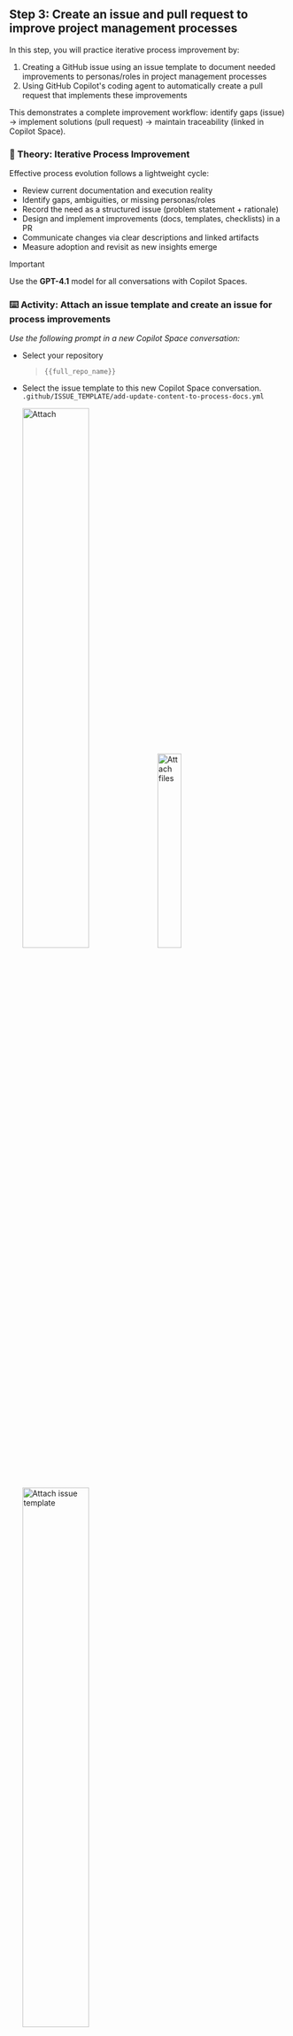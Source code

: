 ## Step 3: Create an issue and pull request to improve project management processes

In this step, you will practice iterative process improvement by:

1. Creating a GitHub issue using an issue template to document needed improvements to personas/roles in project management processes
2. Using GitHub Copilot's coding agent to automatically create a pull request that implements these improvements

This demonstrates a complete improvement workflow: identify gaps (issue) → implement solutions (pull request) → maintain traceability (linked in Copilot Space).

### 📖 Theory: Iterative Process Improvement

Effective process evolution follows a lightweight cycle:

- Review current documentation and execution reality
- Identify gaps, ambiguities, or missing personas/roles
- Record the need as a structured issue (problem statement + rationale)
- Design and implement improvements (docs, templates, checklists) in a PR
- Communicate changes via clear descriptions and linked artifacts
- Measure adoption and revisit as new insights emerge

> [!IMPORTANT]
> Use the **GPT-4.1** model for all conversations with Copilot Spaces.

### ⌨️ Activity: Attach an issue template and create an issue for process improvements

_Use the following prompt in a new Copilot Space conversation:_

- Select your repository

  > ```text
  > {{full_repo_name}}
  > ```

- Select the issue template to this new Copilot Space conversation. </br>
  `.github/ISSUE_TEMPLATE/add-update-content-to-process-docs.yml`

     <img width="50%" height="50%" alt="Attach" src="https://github.com/user-attachments/assets/2a447ff9-76d7-462f-9292-4663c8dc0fc9" />

     <img width="30%" height="30%" alt="Attach files" src="https://github.com/user-attachments/assets/6ac6e33d-b333-424f-b431-e3feb7022b841" />

     <img width="50%" height="50%" alt="Attach issue template" src="https://github.com/user-attachments/assets/c02537ad-173e-430d-9e24-6a95763b8f30" />

     <img width="60%" height="60%" alt="Attach issue template conversation" src="https://github.com/user-attachments/assets/9a1a06b1-60fe-4794-a2a9-69d09aeab47f" />

  > ![Static Badge](https://img.shields.io/badge/-Prompt-text?style=social&logo=github%20copilot)
  >
  > ```prompt
  > Use the attached issue template
  > - Identify potential new personas/roles that could be added to the project management processes documentation
  >   to enhance clarity and accountability.
  > - Create an issue titled "Adding more personas and roles to the project management processes"
  >    that outlines the need to expand the defined roles and responsibilities in the project management documentation.
  > - Make sure the new roles/personas have descriptions of their responsibilities and how they interact with existing roles.
  > - The issue should detail why this is important, potential personas to add, and how it will improve project outcomes.
  > - add to the process document `docs/octoacme-roles-and-personas.md`
  > ```
  >
  > <img width="50%" height="50%" alt="personas/roles issue draft" src="https://github.com/user-attachments/assets/d3700d45-a16a-482a-b2e0-5310f80162b6" />

<img width="50%" height="50%" alt="personas/roles issue created" src="https://github.com/user-attachments/assets/c6e3f128-6254-4f0c-a1a6-f31b9d8b56b2" />

### ⌨️ Activity: Attach an issue and create a Pull Request

_Use the following prompt in the current Copilot Space conversation:_

In the same Copilot Space conversation do the following:

1. In this activity we will attach the issue you created in the previous activity
2. This will assign the issue to the coding agent to create a pull request with an update to our personas/roles document in the `docs/` folder
3. Copy and paste the url for the issue that we created in the previous activity. </br>

> [!NOTE]
>
> - Make sure the issue below matches the issue you want to attach
> - Hit **\<SHIFT\> + \<ENTER\>** so you don't start Copilot working on the conversation

Check issues list: [https://github.com/{{full_repo_name}}/issues](https://github.com/{{full_repo_name}}/issues) </br>

> ```text
> @{{full_repo_name}}/issues/4
> ```

   <img width="50%" height="50%" alt="repository issue and pull request creation" src="https://github.com/user-attachments/assets/31955ab4-04f4-4316-811e-0c7234f02567" />

> ![Static Badge](https://img.shields.io/badge/-Prompt-text?style=social&logo=github%20copilot)
>
> ```prompt
> - Using the github-coding-agent tool create a pull request that implements process improvements
>   based on the analysis we did earlier.
> - The improvements should address gaps or inefficiencies identified in the project management documentation.
> - The pull request should include updates to existing docs or new templates/checklists as needed.
> - All documents should be in the `docs/` folder
> - Add this pull request to the attached issue.
> - Add {{login}} as a reviewer
> ```

Select **Allow**

   <img width="50%" height="50%" alt="Copilot coding agent allow" src="https://github.com/user-attachments/assets/b0c92c04-d12b-4c5e-b682-33643b90ee11" />

You should have gotten a notification that Copilot coding agent is working on your pull request.

Go to your repository and click **Pull requests** and you should see something similar to the following:

   <img width="70%" height="70%" alt="pull requests" src="https://github.com/user-attachments/assets/d30685c3-046b-4c6e-8254-4bcb8aa959b5" />

- It takes approximately 5 to 15 minutes for the coding agent to work on the issue.
- If you would like to see how the Copilot coding agent is progressing you can click the **View session** button and interact in the session.
- Once you are satisfied with the content **Submit review**, leave a comment (optional), click **Approve**, then **Submit review**

   <img width="70%" height="70%" alt="Add review" src="https://github.com/user-attachments/assets/ea460dc3-a86d-467b-8469-bd9244b915ea" />

   <img width="50%" height="50%" alt="Submit review" src="https://github.com/user-attachments/assets/15042891-c8fa-4acc-a25d-c588cf6a3ffe" />
   </br>

- At the bottom select **Ready for review** and then **Merge pull request** and **Confirm merge**

   <img width="50%" height="50%" alt="Ready for review" src="https://github.com/user-attachments/assets/2348378d-a597-404f-827d-4003d79055c0" />
   <img width="50%" height="50%" alt="Merge pull request" src="https://github.com/user-attachments/assets/fda15799-a123-4e6a-b32a-c7ec44db3418" />

<details>
<summary>Having trouble? 🤷</summary>

- Focus on the most impactful improvements identified in your analysis
- Consider adding templates, checklists, or clarifying existing processes
- Common improvements include: role clarification, communication protocols, decision-making frameworks
- Even small improvements like adding examples or clarifying steps can be valuable

</details>
